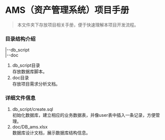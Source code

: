 # AMS（资产管理系统）项目手册

>本文件夹下存放项目相关手册，便于快速理解本项目开发流程。

### 目录结构介绍

|--db_script<br/>
|--doc<br/>

1. db_script目录<br/>
存放数据库脚本。<br/>
2. doc目录<br/>
存放项目需求分析文档。

### 详细文件信息

1. db_script/create.sql <br/>
初始化数据库，建立相应的业务数据表，并像user表中插入一条记录，方便管理。<br/>
2. doc/DB_ams.xlsx <br/>
数据库设计文档，展示数据库结构信息。<br/>
